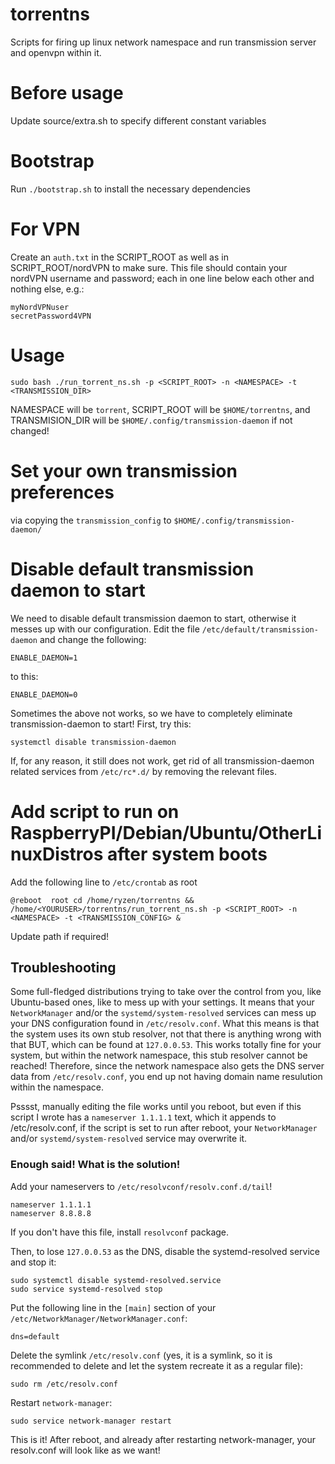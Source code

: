 # torrentns
Scripts for firing up linux network namespace and run transmission server and openvpn within it.

# Before usage
Update source/extra.sh to specify different constant variables

# Bootstrap
Run `./bootstrap.sh` to install the necessary dependencies

# For VPN
Create an `auth.txt` in the SCRIPT_ROOT as well as in SCRIPT_ROOT/nordVPN to make sure.
This file should contain your nordVPN username and password; each in one line below each other and nothing else, e.g.:
```
myNordVPNuser
secretPassword4VPN
```

# Usage
```
sudo bash ./run_torrent_ns.sh -p <SCRIPT_ROOT> -n <NAMESPACE> -t <TRANSMISSION_DIR>
```
NAMESPACE will be `torrent`, SCRIPT_ROOT will be `$HOME/torrentns`, and TRANSMISION_DIR will be `$HOME/.config/transmission-daemon` if not changed!

# Set your own transmission preferences 
via copying the `transmission_config` to `$HOME/.config/transmission-daemon/`

# Disable default transmission daemon to start
We need to disable default transmission daemon to start, otherwise it messes up with our configuration.
Edit the file `/etc/default/transmission-daemon` and change the following:
```
ENABLE_DAEMON=1
```
to this:
```
ENABLE_DAEMON=0
```

Sometimes the above not works, so we have to completely eliminate transmission-daemon to start!
First, try this:
```
systemctl disable transmission-daemon
```
If, for any reason, it still does not work, get rid of all transmission-daemon related services from `/etc/rc*.d/` by removing the relevant files.

# Add script to run on RaspberryPI/Debian/Ubuntu/OtherLinuxDistros after system boots
Add the following line to `/etc/crontab` as root
```
@reboot  root cd /home/ryzen/torrentns && /home/<YOURUSER>/torrentns/run_torrent_ns.sh -p <SCRIPT_ROOT> -n <NAMESPACE> -t <TRANSMISSION_CONFIG> &
```
Update path if required!

## Troubleshooting
Some full-fledged distributions trying to take over the control from you, like Ubuntu-based ones, like to mess up with your settings. 
It means that your `NetworkManager` and/or the `systemd/system-resolved` services can mess up your DNS configuration found in `/etc/resolv.conf`.
What this means is that the system uses its own stub resolver, not that there is anything wrong with that BUT, which can be found at `127.0.0.53`.
This works totally fine for your system, but within the network namespace, this stub resolver cannot be reached! Therefore, since the network namespace also gets the DNS server data from `/etc/resolv.conf`, you end up not having domain name resulution within the namespace.

Psssst, manually editing the file works until you reboot, but even if this script I wrote has a `nameserver 1.1.1.1` text, which it appends to /etc/resolv.conf, if the script is set to run after reboot, your `NetworkManager` and/or `systemd/system-resolved` service may overwrite it.

### Enough said! What is the solution!
Add your nameservers to `/etc/resolvconf/resolv.conf.d/tail`!
```
nameserver 1.1.1.1
nameserver 8.8.8.8
```
If you don't have this file, install `resolvconf` package.

Then, to lose `127.0.0.53` as the DNS, disable the systemd-resolved service and stop it:
```
sudo systemctl disable systemd-resolved.service
sudo service systemd-resolved stop
```
Put the following line in the `[main]` section of your `/etc/NetworkManager/NetworkManager.conf`:
```
dns=default
```

Delete the symlink `/etc/resolv.conf` (yes, it is a symlink, so it is recommended to delete and let the system recreate it as a regular file):
```
sudo rm /etc/resolv.conf
```

Restart `network-manager`:
```
sudo service network-manager restart 
```
This is it! After reboot, and already after restarting network-manager, your resolv.conf will look like as we want!



